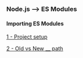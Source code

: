 ### Node.js --> ES Modules

#### Importing ES Modules

[1 - Project setup ](../../tree/d28423de28c5096a2a73fd0e81696beb9f74161f/)

[2 - Old vs New __ path](../../tree/fc6869bd0b71390b4494a2210a5b0c301eefef79/)



